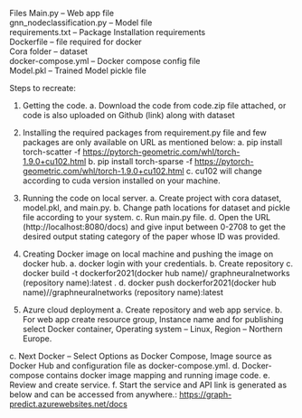 
Files
	Main.py – Web app file		
	gnn_nodeclassification.py  – Model file		
	requirements.txt  – Package Installation requirements		
	Dockerfile  – file required for docker 		
	Cora folder – dataset 		
	docker-compose.yml  – Docker compose config file		
	Model.pkl – Trained Model pickle file		


Steps to recreate: 
1.	Getting the code.
a.	Download the code from code.zip file attached, or code is also uploaded on Github (link) along with dataset
		
2.	Installing the required packages from requirement.py file and few packages are only available on URL as mentioned below:
a.	pip install torch-scatter -f https://pytorch-geometric.com/whl/torch-1.9.0+cu102.html
b.	pip install torch-sparse -f https://pytorch-geometric.com/whl/torch-1.9.0+cu102.html
c.	cu102 will change according to cuda version installed on your machine.

3.	Running the code on local server.
a.	Create project with cora dataset, model.pkl, and main.py.
b.	Change path locations for dataset and pickle file according to your system.
c.	Run  main.py file.
d.	Open the URL (http://localhost:8080/docs) and give input between 0-2708 to get the desired output stating category of the paper whose ID was provided. 

4.	Creating Docker image on local machine and pushing the image on docker hub.
a.	docker login with your credentials.
b.	Create repository
c.	docker build -t dockerfor2021(docker hub name)/ graphneuralnetworks (repository name):latest .
d.	docker push dockerfor2021(docker hub name)//graphneuralnetworks (repository name):latest

5.	Azure cloud deployment
a.	Create repository and web app service.
b.	For web app create resource group, Instance name and for publishing select Docker container, Operating system – Linux, Region –  Northern Europe.

 
 

c.	Next Docker – Select Options as Docker Compose, Image source  as Docker Hub and configuration file as docker-compose.yml.
d.	Docker-compose contains docker image mapping and running image code.
e.	Review and create service.
f.	Start the service and API link is generated as below and can be accessed from anywhere.: 
https://graph-predict.azurewebsites.net/docs



